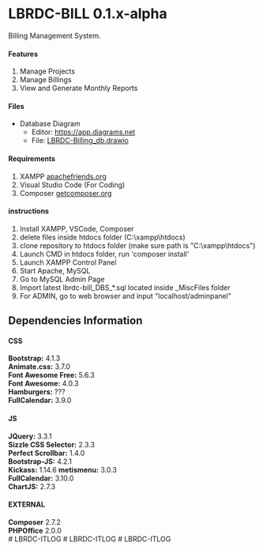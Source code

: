# LBRDC-BILL 0.1.x-alpha
 Billing Management System.

 #### Features
 1. Manage Projects
 2. Manage Billings
 3. View and Generate Monthly Reports

#### Files
* Database Diagram
  - Editor: https://app.diagrams.net
  - File: [LBRDC-Billing_db.drawio](https://drive.google.com/file/d/1JATUytOBQc1VbCsto9fhrVku42uPddtv/view?usp=sharing)

#### Requirements

1. XAMPP [apachefriends.org](https://www.apachefriends.org/)
2. Visual Studio Code (For Coding)
3. Composer [getcomposer.org](https://getcomposer.org/)

#### instructions

1. Install XAMPP, VSCode, Composer
2. delete files inside htdocs folder (C:\xampp\htdocs)
3. clone repository to htdocs folder (make sure path is "C:\xampp\htdocs")
4. Launch CMD in htdocs folder, run 'composer install'
4. Launch XAMPP Control Panel
5. Start Apache, MySQL
6. Go to MySQL Admin Page
7. Import latest lbrdc-bill_DBS_*.sql located inside _MiscFiles folder
8. For ADMIN, go to web browser and input "localhost/adminpanel"

## Dependencies Information
#### CSS
<b>Bootstrap:</b> 4.1.3  
<b>Animate.css:</b> 3.7.0  
<b>Font Awesome Free:</b> 5.6.3  
<b>Font Awesome:</b> 4.0.3  
<b>Hamburgers:</b> ???  
<b>FullCalendar:</b> 3.9.0  
#### JS
<b>JQuery:</b> 3.3.1  
<b>Sizzle CSS Selector:</b> 2.3.3  
<b>Perfect Scrollbar:</b> 1.4.0  
<b>Bootstrap-JS:</b> 4.2.1  
<b>Kickass:</b> 1.14.6
<b>metismenu:</b> 3.0.3  
<b>FullCalendar:</b> 3.10.0  
<b>ChartJS:</b> 2.7.3  
#### EXTERNAL
<b>Composer</b> 2.7.2  
<b>PHPOffice</b> 2.0.0  
#   L B R D C - I T L O G  
 #   L B R D C - I T L O G  
 #   L B R D C - I T L O G  
 